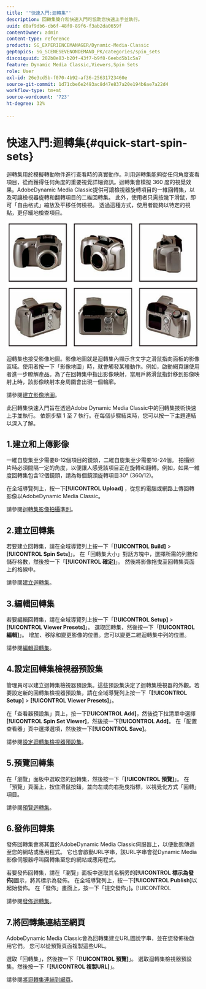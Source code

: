 ```yaml
---
title: '"快速入門:迴轉集"'
description: 回轉集簡介和快速入門可協助您快速上手並執行。
uuid: d0af9db6-cb6f-48f0-89f6-f3ab2da0659f
contentOwner: admin
content-type: reference
products: SG_EXPERIENCEMANAGER/Dynamic-Media-Classic
geptopics: SG_SCENESEVENONDEMAND_PK/categories/spin_sets
discoiquuid: 282b8e83-b20f-43f7-b9f8-6eebd5b1c5a7
feature: Dynamic Media Classic,Viewers,Spin Sets
role: User
exl-id: 26e3cd5b-f070-4b92-af36-25631723460e
source-git-commit: 1d71cbe6e2493ac8d47e837a20e194b6ae7a22d4
workflow-type: tm+mt
source-wordcount: '723'
ht-degree: 32%

---
```


# 快速入門:迴轉集{#quick-start-spin-sets}

迴轉集用於模擬轉動物件進行查看時的真實動作。利用迴轉集能夠從任何角度查看項目，從而獲得任何角度的重要視覺詳細資訊。迴轉集會模擬 360 度的視覺效果。AdobeDynamic Media Classic提供可讓檢視器旋轉項目的一維回轉集，以及可讓檢視器旋轉和翻轉項目的二維回轉集。 此外，使用者只需按幾下滑鼠，即可「自由格式」縮放及平移任何檢視。 透過這種方式，使用者能夠以特定的視點，更仔細地檢查項目。

![迴轉集的影像。](/help/assets/spin_set.png)

迴轉集也接受影像地圖。影像地圖就是迴轉集內顯示含文字之滑鼠指向面板的影像區域。使用者按一下「影像地圖」時，就會觸發某種動作。例如，啟動網頁讓使用者進一步瞭解產品。為了在回轉集中指出影像映射，當用戶將滑鼠指針移到影像映射上時，該影像映射本身周圍會出現一個輪廓。

請參閱[建立影像地圖](creating-image-maps.md)。

此回轉集快速入門旨在透過Adobe Dynamic Media Classic中的回轉集技術快速上手並執行。 依照步驟 1 至 7 執行。在每個步驟結束時，您可以按一下主題連結以深入了解。

## 1.建立和上傳影像

一維自旋集至少需要8-12個項目的鏡頭，二維自旋集至少需要16-24個。 拍攝照片時必須間隔一定的角度，以便讓人感覺該項目正在旋轉和翻轉。例如，如果一維度回轉集包含12個鏡頭，請為每個鏡頭旋轉項目30° (360/12)。

在全域導覽列上，按一下&#x200B;**[!UICONTROL Upload]** ，從您的電腦或網路上傳回轉影像以AdobeDynamic Media Classic。

請參閱[迴轉集影像拍攝準則](creating-spin-set.md#guidelines-for-shooting-spin-set-images)。

## 2.建立回轉集

若要建立回轉集，請在全域導覽列上按一下「**[!UICONTROL Build]** > **[!UICONTROL Spin Sets]**」。 在「回轉集大小」對話方塊中，選擇所需的列數和儲存格數，然後按一下「**[!UICONTROL 確定]**」。 然後將影像拖曳至回轉集頁面上的格線中。

請參閱[建立迴轉集](creating-spin-set.md#creating-a-spin-set)。

<!-- 

Comment Type: remark
Last Modified By: unknown unknown 
Last Modified Date: 

<p>See <a href="#UnresolvedLink-sc7_spinsets_sp.xml#WS98ca2e6790647c06-245331fc135ab744793-8000">Including Image Maps in Spin Sets</a> to add clickable, hotspot regions, known as Image Maps, to images in a Spin Set. </p>

 -->

<!-- 

Comment Type: remark
Last Modified By: unknown unknown 
Last Modified Date: 

<p>See also <a href="#UnresolvedLink-sc7_spinsets_sp.xml#WS98ca2e6790647c06229f600f135ab7cc461-8000">Managing InfoPanel content</a>.</p>

 -->

## 3.編輯回轉集

若要編輯回轉集，請在全域導覽列上按一下「**[!UICONTROL Setup]** > **[!UICONTROL Viewer Presets]**」。 選取回轉集，然後按一下「**[!UICONTROL 編輯]**」。 增加、移除和變更影像的位置。您可以變更二維迴轉集中列的位置。

請參閱[編輯迴轉集](creating-spin-set.md#editing-a-spin-set)。

## 4.設定回轉集檢視器預設集

管理員可以建立迴轉集檢視器預設集。這些預設集決定了迴轉集檢視器的外觀。若要設定新的回轉集檢視器預設集，請在全域導覽列上按一下「**[!UICONTROL Setup]** > **[!UICONTROL Viewer Presets]**」。

在「查看器預設集」頁上，按一下&#x200B;**[!UICONTROL Add]**，然後從下拉清單中選擇&#x200B;**[!UICONTROL Spin Set Viewer]**，然後按一下&#x200B;**[!UICONTROL Add]**。 在「配置查看器」頁中選擇選項，然後按一下&#x200B;**[!UICONTROL Save]**。

請參閱[設定迴轉集檢視器預設集](setting-spin-set-viewer-presets.md#setting-up-spin-set-viewer-presets)。

## 5.預覽回轉集

在「瀏覽」面板中選取您的回轉集，然後按一下「**[!UICONTROL 預覽]**」。 在「預覽」頁面上，按住滑鼠按鈕，並向左或向右拖曳指標，以視覺化方式「回轉」項目。

請參閱[預覽迴轉集](previewing-spin-set.md#previewing-a-spin-set)。

## 6.發佈回轉集

發佈回轉集會將其置於AdobeDynamic Media Classic伺服器上，以便動態傳遞至您的網站或應用程式。 它也會啟動URL字串，該URL字串會從Dynamic Media影像伺服器呼叫回轉集至您的網站或應用程式。

若要發佈回轉集，請在「瀏覽」面板中選取其名稱旁的&#x200B;**[!UICONTROL 標示為發佈]**&#x200B;圖示，將其標示為發佈。 在全域導覽列上，按一下&#x200B;**[!UICONTROL Publish]**&#x200B;以起始發佈。 在「發佈」畫面上，按一下「提交發佈」]**。**[!UICONTROL 

請參閱[發佈迴轉集](publishing-spin-set.md#publishing-a-spin-set)。

## 7.將回轉集連結至網頁

AdobeDynamic Media Classic會為回轉集建立URL圖說字串，並在您發佈後啟用它們。 您可以從預覽頁面複製這些URL。

選取「回轉集」，然後按一下「**[!UICONTROL 預覽]**」。 選取迴轉集檢視器預設集。然後按一下「**[!UICONTROL 複製URL]**」。

請參閱[將迴轉集連結到網頁](linking-spin-set-web-page.md#linking-a-spin-set-to-a-web-page)。
